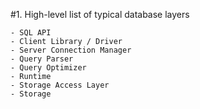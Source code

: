 #1. High-level list of typical database layers 

    - SQL API
    - Client Library / Driver
    - Server Connection Manager
    - Query Parser
    - Query Optimizer
    - Runtime
    - Storage Access Layer
    - Storage


